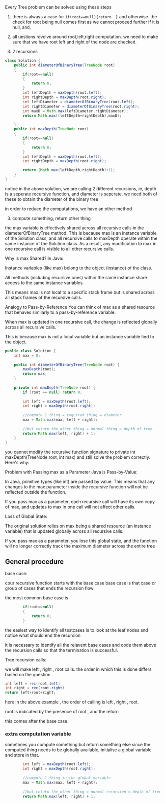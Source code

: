 Every Tree problem can be solved using these steps

1. there is always a case for `if(root==null){return _}` and otherwise. the check for root being null comes first as we cannot proceed further if it is null, and,

2. all uestions revolve around root,left,right computation.
we need to make sure that we have root left and right of the node are checked.

3. 2 recursions

```java
class Solution {
    public int diameterOfBinaryTree(TreeNode root) 
    {
        if(root==null)
        {
            return 0;
        }
        int leftDepth = maxDepth(root.left);
        int rightDepth = maxDepth(root.right);
        int leftDiameter = diameterOfBinaryTree(root.left);
        int rightDiameter = diameterOfBinaryTree(root.right);
        int maxD = Math.max(leftDiameter,rightDiameter);
        return Math.max((leftDepth+rightDepth),maxD);

    }
    public int maxDepth(TreeNode root) 
    {
        if(root==null)
        {
            return 0;
        }
        int leftDepth = maxDepth(root.left);
        int rightDepth = maxDepth(root.right);

        return (Math.max(leftDepth,rightDepth)+1);        
    }
}

```

notice in the above solution, we are calling 2 different recursions, ie, depth is a seperate recursive function, and diameter is seperate. we need both of these to obtain the diameter of the binary tree

in order to reduce the computations, we have an other method

3. compute something, return other thing

the max variable is effectively shared across all recursive calls in the diameterOfBinaryTree method. This is because max is an instance variable of the Solution class, and all recursive calls to maxDepth operate within the same instance of the Solution class. As a result, any modification to max in one recursive call is visible to all other recursive calls.

Why is max Shared?
In Java:

Instance variables (like max) belong to the object (instance) of the class.

All methods (including recursive ones) within the same instance share access to the same instance variables.

This means max is not local to a specific stack frame but is shared across all stack frames of the recursive calls.

Analogy to Pass-by-Reference
You can think of max as a shared resource that behaves similarly to a pass-by-reference variable:

When max is updated in one recursive call, the change is reflected globally across all recursive calls.

This is because max is not a local variable but an instance variable tied to the object.

```java
public class Solution {
    int max = 0;
    
    public int diameterOfBinaryTree(TreeNode root) {
        maxDepth(root);
        return max;
    }
    
    private int maxDepth(TreeNode root) {
        if (root == null) return 0;
        
        int left = maxDepth(root.left);
        int right = maxDepth(root.right);
        
        //compute 1 thing = required thing = diameter
        max = Math.max(max, left + right);
        
        //but return the other thing = normal thing = depth of tree
        return Math.max(left, right) + 1;
    }
}
```

you cannot modify the recursive function signature to private int maxDepth(TreeNode root, int max) and still solve the problem correctly. Here's why:

Problem with Passing max as a Parameter
Java is Pass-by-Value:

In Java, primitive types (like int) are passed by value. This means that any changes to the max parameter inside the recursive function will not be reflected outside the function.

If you pass max as a parameter, each recursive call will have its own copy of max, and updates to max in one call will not affect other calls.

Loss of Global State:

The original solution relies on max being a shared resource (an instance variable) that is updated globally across all recursive calls.

If you pass max as a parameter, you lose this global state, and the function will no longer correctly track the maximum diameter across the entire tree

## General procedure

base case:

cour recursive function starts with the base case
base case is that case or group of cases that ends the recursion flow 

the most common base case is 
```java
        if(root==null)
        {
            return 0;
        }
```

the easiest way to identify all testcases is to look at the leaf nodes and notice what should end the recursion

it is necessary to identify all the relavent base cases and code them above the recursion calls so that the termination is successful.

Tree recursion calls:

we will make left , right , root calls. the order in which this is done differs based on the question.

```java
int left = rec(root.left)
int right = rec(root.right)
return left+root+right;
```

here in the above example , the order of calling is left , right , root.

root is indicated by the presence of root , and the return

this comes after the base case.

### extra computation variable

sometimes you compute something but return something else
since the computed thing needs to be globally available, initialise a global variable and store in that.

```java
        int left = maxDepth(root.left);
        int right = maxDepth(root.right);
        
        //compute 1 thing in the global variable
        max = Math.max(max, left + right);
        
        //but return the other thing = normal recursion = depth of tree
        return Math.max(left, right) + 1;
```


